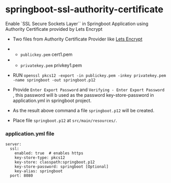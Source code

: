 # springboot-ssl-authority-certificate
Enable `SSL Secure Sockets Layer`` in Springboot Application using Authority Certificate provided by Lets Encrypt

* Two files from Authority Certificate Provider like [Lets Encrypt](https://letsencrypt.org/)
* * `publickey.pem` cert1.pem
* * `privatekey.pem` privkey1.pem

* RUN `openssl pkcs12 -export -in publickey.pem -inkey privatekey.pem -name springboot -out springboot.p12`
*  Provide `Enter Export Password` and `Verifying - Enter Export Password` , this password will b used as the password
 key-store-password in application.yml in springboot project.
* As the result above command a file `springboot.p12` will be created.
* Place file `springboot.p12` at `src/main/resources/`.

### application.yml file
```
server:
  ssl:
    enabled: true  # enables https
    key-store-type: pkcs12
    key-store: classpath:springboot.p12
    key-store-password: springboot [Optional]
    key-alias: springboot
  port: 8080
```


